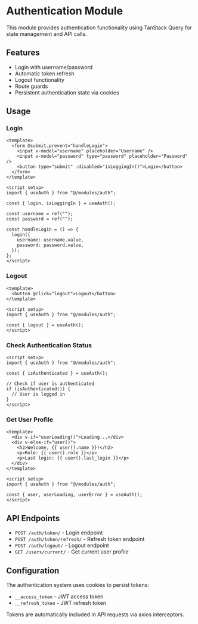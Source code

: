 # Authentication Module

This module provides authentication functionality using TanStack Query for state management and API calls.

## Features

- Login with username/password
- Automatic token refresh
- Logout functionality
- Route guards
- Persistent authentication state via cookies

## Usage

### Login

```vue
<template>
  <form @submit.prevent="handleLogin">
    <input v-model="username" placeholder="Username" />
    <input v-model="password" type="password" placeholder="Password" />
    <button type="submit" :disabled="isLoggingIn()">Login</button>
  </form>
</template>

<script setup>
import { useAuth } from "@/modules/auth";

const { login, isLoggingIn } = useAuth();

const username = ref("");
const password = ref("");

const handleLogin = () => {
  login({
    username: username.value,
    password: password.value,
  });
};
</script>
```

### Logout

```vue
<template>
  <button @click="logout">Logout</button>
</template>

<script setup>
import { useAuth } from "@/modules/auth";

const { logout } = useAuth();
</script>
```

### Check Authentication Status

```vue
<script setup>
import { useAuth } from "@/modules/auth";

const { isAuthenticated } = useAuth();

// Check if user is authenticated
if (isAuthenticated()) {
  // User is logged in
}
</script>
```

### Get User Profile

```vue
<template>
  <div v-if="userLoading()">Loading...</div>
  <div v-else-if="user()">
    <h2>Welcome, {{ user().name }}!</h2>
    <p>Role: {{ user().role }}</p>
    <p>Last login: {{ user().last_login }}</p>
  </div>
</template>

<script setup>
import { useAuth } from "@/modules/auth";

const { user, userLoading, userError } = useAuth();
</script>
```

## API Endpoints

- `POST /auth/token/` - Login endpoint
- `POST /auth/token/refresh/` - Refresh token endpoint
- `POST /auth/logout/` - Logout endpoint
- `GET /users/current/` - Get current user profile

## Configuration

The authentication system uses cookies to persist tokens:

- `__access_token` - JWT access token
- `__refresh_token` - JWT refresh token

Tokens are automatically included in API requests via axios interceptors.
